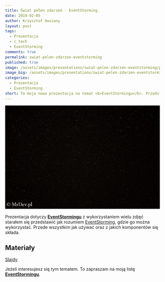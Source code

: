 ```yaml
---
title: Świat pełen zdarzeń - EventStorming.
date: 2019-02-05
author: Krzysztof Owsiany
layout: post
tags:
  - Prezentacja
  - c_tech
  - EventStorming
comments: true
permalink: swiat-pelen-zdarzen-eventstorming
published: true
image: /assets/images/presentations/swiat-pelen-zdarzen-eventstorming/post.jpg
image_big: /assets/images/presentations/swiat-pelen-zdarzen-eventstorming/post-big.jpg
categories:
  - Prezentacja
  - EventStorming
short: To moja nowa prezentacja na temat <b>EventStormingu</b>. Przedstawiam w niej podstawy i elementy składowe tego narzędzia. Jak korzystać także zdalnie i samodzielnie. Zapraszam do kosmicznego świata.
---
```

![Świat pełen zdarzeń - EventStorming.][post-big]

Prezentacja dotyczy **[EventStormingu]** z wykorzystaniem wielu zdjęć starałem się przedstawić jak rozumiem [EventStorming], gdzie go można wykorzystać.
Przede wszystkim jak używać oraz z jakich komponentów się składa.

## Materiały
[Slajdy][slides]

Jeżeli interesujesz się tym tematem. To zapraszam na moją listę **[EventStormingu]**.

[EventStorming]: {{site.url}}/eventstorming
[EventStormingu]: {{site.url}}/eventstorming

[slides]: /assets/slides/swiat-pelen-zdarzen-eventstorming.pdf

[post]: /assets/images/presentations/swiat-pelen-zdarzen-eventstorming/post.jpg
[post-big]: /assets/images/presentations/swiat-pelen-zdarzen-eventstorming/post-big.jpg
